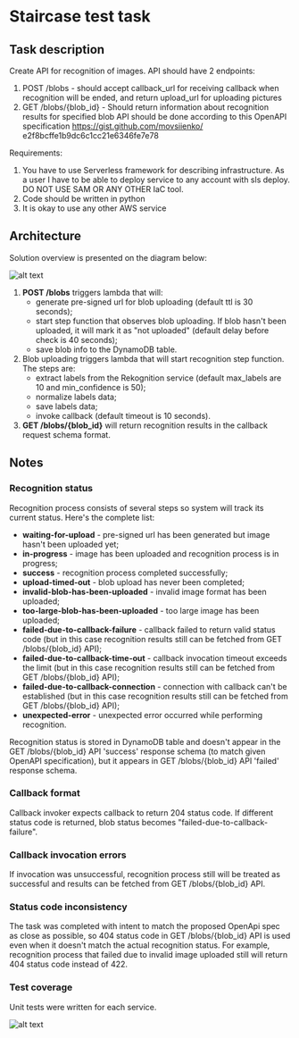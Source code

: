 # Staircase test task

## Task description

Create API for recognition of images. API should have 2 endpoints:
1. POST /blobs - should accept callback_url for receiving callback when recognition will be
ended, and return upload_url for uploading pictures
2. GET /blobs/{blob_id} - Should return information about recognition results for specified
blob
API should be done according to this OpenAPI specification https://gist.github.com/movsiienko/
e2f8bcffe1b9dc6c1cc21e6346fe7e78

Requirements:
1. You have to use Serverless framework for describing infrastructure. As a user I have to
be able to deploy service to any account with sls deploy. DO NOT USE SAM OR ANY
OTHER IaC tool.
2. Code should be written in python
3. It is okay to use any other AWS service

## Architecture

Solution overview is presented on the diagram below:

![alt text](https://www.dropbox.com/s/w57u7e6e7mp6xyc/staircase-test-task-architecture.jpg?dl=1)

1. **POST /blobs** triggers lambda that will:
    * generate pre-signed url for blob uploading (default ttl is 30 seconds);
    * start step function that observes blob uploading. If blob hasn't been uploaded, it will mark it as "not uploaded" (default delay before check is 40 seconds);
    * save blob info to the DynamoDB table.
2. Blob uploading triggers lambda that will start recognition step function. The steps are:
    * extract labels from the Rekognition service (default max_labels are 10 and min_confidence is 50);
    * normalize labels data;
    * save labels data;
    * invoke callback (default timeout is 10 seconds).
3. **GET /blobs/{blob_id}** will return recognition results in the callback request schema format.

## Notes

### Recognition status
Recognition process consists of several steps so system will track its current status. Here's the complete list:
* **waiting-for-upload** - pre-signed url has been generated but image hasn't been uploaded yet;
* **in-progress** - image has been uploaded and recognition process is in progress;
* **success** - recognition process completed successfully;
* **upload-timed-out** - blob upload has never been completed;
* **invalid-blob-has-been-uploaded** - invalid image format has been uploaded;
* **too-large-blob-has-been-uploaded** - too large image has been uploaded;
* **failed-due-to-callback-failure** - callback failed to return valid status code (but in this case recognition results still can be fetched from GET /blobs/{blob_id} API);
* **failed-due-to-callback-time-out** - callback invocation timeout exceeds the limit (but in this case recognition results still can be fetched from GET /blobs/{blob_id} API);
* **failed-due-to-callback-connection** - connection with callback can't be established (but in this case recognition results still can be fetched from GET /blobs/{blob_id} API);
* **unexpected-error** - unexpected error occurred while performing recognition.

Recognition status is stored in DynamoDB table and doesn't appear in the GET /blobs/{blob_id} API 'success' response schema (to match given OpenAPI specification), but it appears in GET /blobs/{blob_id} API 'failed' response schema.

### Callback format
Callback invoker expects callback to return 204 status code. If different status code is returned, 
blob status becomes "failed-due-to-callback-failure".

### Callback invocation errors
If invocation was unsuccessful, recognition process still will be treated as successful and results can be fetched from GET /blobs/{blob_id} API.

### Status code inconsistency
The task was completed with intent to match the proposed OpenApi spec as close as possible, so 404 status code in GET /blobs/{blob_id} API is used even when it doesn't match the actual recognition status.
For example, recognition process that failed due to invalid image uploaded still will return 404 status code instead of 422.

### Test coverage
Unit tests were written for each service.

![alt text](https://www.dropbox.com/s/bz8z4ovsw7lt6h5/coverage.png?dl=1)

